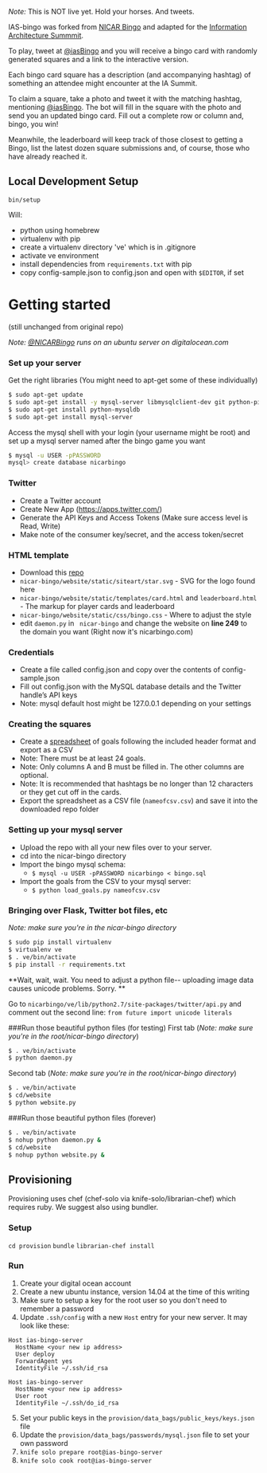 *Note:* This is NOT live yet. Hold your horses. And tweets.

IAS-bingo was forked from [NICAR Bingo] and adapted for the [Information Architecture Summmit].

To play, tweet at [@iasBingo] and you will receive a bingo card with randomly generated squares and a link to the interactive version. 

Each bingo card square has a description (and accompanying hashtag) of something an attendee might encounter at the IA Summit.

To claim a square, take a photo and tweet it with the matching hashtag, mentioning [@iasBingo]. The bot will fill in the square with the photo and send you an updated bingo card. Fill out a complete row or column and, bingo, you win!

Meanwhile, the leaderboard will keep track of those closest to getting a Bingo, list the latest dozen square submissions and, of course, those who have already reached it.

## Local Development Setup ##

`bin/setup`

Will:

* python using homebrew
* virtualenv with pip
* create a virtualenv directory 've' which is in .gitignore
* activate ve environment
* install dependencies from `requirements.txt` with pip
* copy config-sample.json to config.json and open with `$EDITOR`, if set

# Getting started
(still unchanged from original repo)

*Note: [@NICARBingo] runs on an ubuntu server on digitalocean.com*

### Set up your server
Get the right libraries (You might need to apt-get some of these individually)
```sh
$ sudo apt-get update
$ sudo apt-get install -y mysql-server libmysqlclient-dev git python-pip python-dev phantomjs
$ sudo apt-get install python-mysqldb
$ sudo apt-get install mysql-server
```
Access the mysql shell with your login (your username might be root) and set up a mysql server named after the bingo game you want

```sh
$ mysql -u USER -pPASSWORD
mysql> create database nicarbingo
```
### Twitter
- Create a Twitter account
- Create New App (https://apps.twitter.com/)
- Generate the API Keys and Access Tokens (Make sure access level is Read, Write)
- Make note of the consumer key/secret, and the access token/secret

### HTML template
- Download this [repo]
- ```nicar-bingo/website/static/siteart/star.svg``` - SVG for the logo found here
- ```nicar-bingo/website/static/templates/card.html``` and ```leaderboard.html``` - The markup for player cards and leaderboard
- ```nicar-bingo/website/static/css/bingo.css``` - Where to adjust the style
- edit ```daemon.py``` in ``` nicar-bingo``` and change the website on **line 249** to the domain you want (Right now it's nicarbingo.com)

### Credentials
- Create a file called config.json and copy over the contents of config-sample.json
- Fill out config.json with the MySQL database details and the Twitter handle’s API keys
- Note: mysql default host might be 127.0.0.1 depending on your settings

### Creating the squares
- Create a [spreadsheet] of goals following the included header format and export as a CSV
- Note: There must be at least 24 goals.
- Note: Only columns A and B must be filled in. The other columns are optional.
- Note: It is recommended that hashtags be no longer than 12 characters or they get cut off in the cards.
- Export the spreadsheet as a CSV file (```nameofcsv.csv```) and save it into the downloaded repo folder

### Setting up your mysql server
- Upload the repo with all your new files over to your server.
- cd into the nicar-bingo directory
- Import the bingo mysql schema: 
    - ```$ mysql -u USER -pPASSWORD nicarbingo < bingo.sql```
- Import the goals from the CSV to your mysql server:
    - ```$ python load_goals.py nameofcsv.csv```

### Bringing over Flask, Twitter bot files, etc
*Note: make sure you're in the nicar-bingo directory*
```sh
$ sudo pip install virtualenv
$ virtualenv ve
$ . ve/bin/activate
$ pip install -r requirements.txt
```
**Wait, wait, wait. You need to adjust a python file-- uploading image data causes unicode problems. Sorry. **

Go to ```nicarbingo/ve/lib/python2.7/site-packages/twitter/api.py``` and comment out the second line: ```from future import unicode literals```

###Run those beautiful python files (for testing)
First tab
(*Note: make sure you're in the root/nicar-bingo directory*)
```sh
$ . ve/bin/activate
$ python daemon.py
```
Second tab
(*Note: make sure you're in the root/nicar-bingo directory*)
```sh
$ . ve/bin/activate
$ cd/website
$ python website.py
```
###Run those beautiful python files (forever)
```sh
$ . ve/bin/activate
$ nohup python daemon.py &
$ cd/website
$ nohup python website.py &
```

[NICAR Bingo]:https://github.com/andrewbtran/nicar-bingo/
[@iasBingo]:http://twitter.com/iasBingo
[Information Architecture Summmit]:http://iasummit.org
[Daniel McLaughlin]:http://www.twitter.com/mclaughlin
[David Putney]:http://www.twitter.com/putneydm
[Andrew Ba Tran]:http://www.twitter.com/abtran
[@NICARBingo]:http://www.twitter.com/nicarbingo
[experiment]:https://github.com/danielsmc/twitter-bingo
[hackathon]:https://blog.twitter.com/2014/hacking-journalism-at-the-mit-media-lab
[wrote]:http://hackingjournalism.challengepost.com/submissions/24265-news-bingo
[@mbtabingo]:http://www.twitter.com/mbtabingo
[leaderboard]:http://nicarbingo.com:5000/leaderboard
[new app]:https://apps.twitter.com
[spreadsheet]:https://docs.google.com/spreadsheets/d/1Ywr7XJ2QQVSeAvDBAfIo87fUYaVgj0NbOn5d4XkXMmA/edit?usp=sharing
[repo]:https://github.com/andrewbtran/nicar-bingo/archive/master.zip

## Provisioning ##

Provisioning uses chef (chef-solo via knife-solo/librarian-chef) which requires ruby. We suggest also using bundler.

### Setup ###

`cd provision`
`bundle`
`librarian-chef install`

### Run ###

1. Create your digital ocean account
2. Create a new ubuntu instance, version 14.04 at the time of this writing
3. Make sure to setup a key for the root user so you don't need to remember a password
4. Update `.ssh/config` with a new `Host` entry for your new server. It may look like these:

```
Host ias-bingo-server
  HostName <your new ip address>
  User deploy
  ForwardAgent yes
  IdentityFile ~/.ssh/id_rsa

Host ias-bingo-server
  HostName <your new ip address>
  User root
  IdentityFile ~/.ssh/do_id_rsa
```

5. Set your public keys in the `provision/data_bags/public_keys/keys.json` file
6. Update the `provision/data_bags/passwords/mysql.json` file to set your own password
7. `knife solo prepare root@ias-bingo-server`
8. `knife solo cook root@ias-bingo-server`
